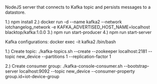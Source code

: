NodeJS server that connects to Kafka topic and persists messages to a datastore.

1.) npm install
2.) docker run -d --name kafka2 --network iotchangelog_network -e KAFKA_ADVERTISED_HOST_NAME=localhost blacktop/kafka:1.0.0
3.) npm run start-producer 
4.) npm run start-server

Kafka configurations:
docker exec -it kafka2 /bin/bash

1.) Create topic:
    ./kafka-topics.sh --create --zookeeper localhost:2181 --topic new_device --partitions 1 --replication-factor 1

2.) Create consumer group:
    ./kafka-console-consumer.sh --bootstrap-server localhost:9092 --topic new_device --consumer-property group.id=iot-device-group

